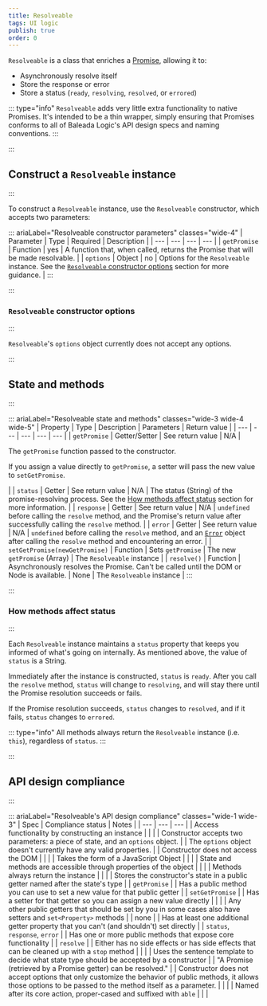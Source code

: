 ```yaml
---
title: Resolveable
tags: UI logic
publish: true
order: 0
---
```


`Resolveable` is a class that enriches a [Promise](https://developer.mozilla.org/en-US/docs/Web/JavaScript/Reference/Global_Objects/Promise), allowing it to:
- Asynchronously resolve itself
- Store the response or error
- Store a status (`ready`, `resolving`, `resolved`, or `errored`)

::: type="info"
`Resolveable` adds very little extra functionality to native Promises. It's intended to be a thin wrapper, simply ensuring that Promises conforms to all of Baleada Logic's API design specs and naming conventions.
:::


:::
## Construct a `Resolveable` instance
:::

To construct a `Resolveable` instance, use the `Resolveable` constructor, which accepts two parameters:

::: ariaLabel="Resolveable constructor parameters" classes="wide-4"
| Parameter | Type | Required | Description |
| --- | --- | --- | --- |
| `getPromise` | Function | yes | A function that, when called, returns the Promise that will be made resolvable. |
| `options` | Object | no | Options for the `Resolveable` instance. See the [`Resolveable` constructor options](#Resolveable-constructor-options) section for more guidance. |
:::


:::
### `Resolveable` constructor options
:::

`Resolveable`'s `options` object currently does not accept any options.


:::
## State and methods
:::

::: ariaLabel="Resolveable state and methods" classes="wide-3 wide-4 wide-5"
| Property | Type | Description | Parameters | Return value |
| --- | --- | --- | --- | --- |
| `getPromise` | Getter/Setter | See return value | N/A | <p>The `getPromise` function passed to the constructor.</p><p>If you assign a value directly to `getPromise`, a setter will pass the new value to `setGetPromise`.</p> |
| `status` | Getter | See return value | N/A | The status (String) of the promise-resolving process. See the [How methods affect status](#how-methods-affect-status) section for more information. |
| `response` | Getter | See return value | N/A | `undefined` before calling the `resolve` method, and the Promise's return value after successfully calling the `resolve` method. |
| `error` | Getter | See return value | N/A | `undefined` before calling the `resolve` method, and an [`Error`](https://developer.mozilla.org/en-US/docs/Web/JavaScript/Reference/Errors) object after calling the `resolve` method and encountering an error. |
| `setGetPromise(newGetPromise)` | Function | Sets `getPromise` | The new `getPromise` (Array) | The `Resolveable` instance |
| `resolve()` | Function | Asynchronously resolves the Promise. Can't be called until the DOM or Node is available. | None | The `Resolveable` instance |
:::


:::
### How methods affect status
:::

Each `Resolveable` instance maintains a `status` property that keeps you informed of what's going on internally. As mentioned above, the value of `status` is a String.

Immediately after the instance is constructed, `status` is `ready`. After you call the `resolve` method, `status` will change to `resolving`, and will stay there until the Promise resolution succeeds or fails.

If the Promise resolution succeeds, `status` changes to `resolved`, and if it fails, `status` changes to `errored`.


::: type="info"
All methods always return the `Resolveable` instance (i.e. `this`), regardless of `status`.
:::


:::
## API design compliance
:::

::: ariaLabel="Resolveable's API design compliance"  classes="wide-1 wide-3"
| Spec | Compliance status | Notes |
| --- | --- | --- |
| Access functionality by constructing an instance | <BrandApiDesignSpecCheckmark /> |  |
| Constructor accepts two parameters: a piece of state, and an `options` object. | <BrandApiDesignSpecCheckmark /> | The `options` object doesn't currently have any valid properties. |
| Constructor does not access the DOM | <BrandApiDesignSpecCheckmark /> |  |
| Takes the form of a JavaScript Object | <BrandApiDesignSpecCheckmark /> |  |
| State and methods are accessible through properties of the object | <BrandApiDesignSpecCheckmark /> |  |
| Methods always return the instance | <BrandApiDesignSpecCheckmark /> |  |
| Stores the constructor's state in a public getter named after the state's type | <BrandApiDesignSpecCheckmark /> | `getPromise`  |
| Has a public method you can use to set a new value for that public getter | <BrandApiDesignSpecCheckmark /> | `setGetPromise` |
| Has a setter for that getter so you can assign a new value directly | <BrandApiDesignSpecCheckmark /> |  |
| Any other public getters that should be set by you in some cases also have setters and `set<Property>` methods | <BrandApiDesignSpecCheckmark /> | none |
| Has at least one additional getter property that you can't (and shouldn't) set directly | <BrandApiDesignSpecCheckmark /> | `status`, `response`, `error` |
| Has one or more public methods that expose core functionality | <BrandApiDesignSpecCheckmark /> | `resolve` |
| Either has no side effects or has side effects that can be cleaned up with a `stop` method | <BrandApiDesignSpecCheckmark /> |  |
| Uses the sentence template to decide what state type should be accepted by a constructor | <BrandApiDesignSpecCheckmark /> | "A Promise (retrieved by a Promise getter) can be resolved." |
| Constructor does not accept options that only customize the behavior of public methods, it allows those options to be passed to the method itself as a parameter. | <BrandApiDesignSpecCheckmark /> | |
| Named after its core action, proper-cased and suffixed with `able` | <BrandApiDesignSpecCheckmark /> | |
